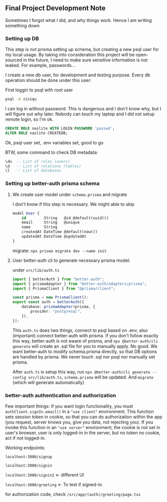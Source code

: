 ## Final Project Development Note

Sometimes I forgot what I did, and why things work. Hence I am writing something down

### Setting up DB
This step is not prisma setting up schema, but creating a new psql user for my local usage. By taking into consideration this project will be open-sourced in the future, I need to make sure sensitive information is not leaked. For example, passwords...

I create a new db user, for development and testing purpose. Every db operation should be done under this user:

First loggin to psql with root user
```bash
psql -U zixiqu
```
I can log in without password. This is dangerous and I don't know why, but I will figure out why later. Nobody can touch my laptop and I did not setup remote login, so I'm ok.

```sql
CREATE ROLE naslite WITH LOGIN PASSWORD 'passwd';
ALTER ROLE naslite CREATEDB;
```

Ok, psql user set, .env variables set, good to go

BTW, some command to check DB metadata:
```sql
\du  -- List of roles (users)
\d   -- List of relations (tables)
\l   -- List of databases
```


### Setting up better-auth prisma schema

1. We create user model under `schema.prisma` and migrate
    
    I don't know if this step is necessary. We might able to skip
    ```sql
    model User {
        id        String   @id @default(uuid())
        email     String   @unique
        name      String
        createdAt DateTime @default(now())
        updatedAt DateTime @updatedAt
    }
    ```
    migrate: `npx prisma migrate dev --name init`


2. User better-auth cli to generate necessary prisma model.

    under `src/lib/auth.ts`
    ```ts
    import { betterAuth } from "better-auth";
    import { prismaAdapter } from "better-auth/adapters/prisma";
    import { PrismaClient } from "@prisma/client";

    const prisma = new PrismaClient();
    export const auth = betterAuth({
        database: prismaAdapter(prisma, {
            provider: "postgresql",
        }),
    });
    ```
    This `auth.ts` does two things, connect to psql based on .env, also (important) connect better-auth with prisma. If you don't follow exactly this way, better-auth is not aware of prisma, and `npx @better-auth/cli generate` will create an .sql file for you to manually apply. No good. We want better-auth to modify schema.prisma directly, so that DB options are handled by prisma. We never touch .sql nor psql nor manually set prisma.

    After `auth.ts` is setup this way, run `npx @better-auth/cli generate --config src/lib/auth.ts`, `schema.prisma` will be updated. And `migrate` (which will generate automatically)



### better-auth authentication and authorization
Few important things:
If you want login functionality, you must `authClient.signIn.email()` in a `"use client"` environment. This function sets session token in cookie, so that you can do authorization within the app (you request, server knows you, give you data, not rejecting you). If you invoke this function in an `"use server"` environment, the cookie is not set in user's browser, user is only logged-in in the server, but no token no cookie, act if not logged-in.

Working endpoints:

`localhost:3000/signup`

`localhost:3000/signin`

`localhost:3000/signin2`  <- different UI

`localhost:3000/greeting` <- To test if signed-in.

for authorization code, check `/src/app/(auth)/greeting/page.tsx`